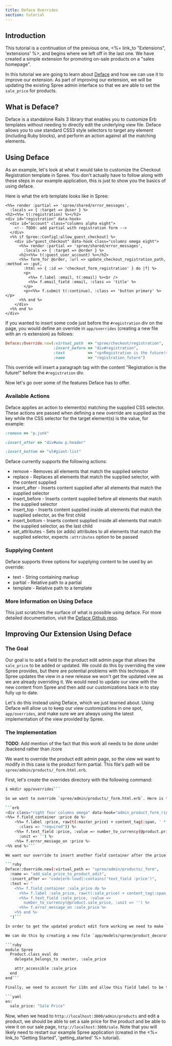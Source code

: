 ```yaml
---
title: Deface Overrides
section: tutorial
---
```


## Introduction

This tutorial is a continuation of the previous one, <%= link_to "Extensions", 'extensions' %>, and begins where we left off in the last one. We have created a simple extension for promoting on-sale products on a "sales homepage".

In this tutorial we are going to learn about [Deface](https://github.com/spree/deface) and how we can use it to improve our extension. As part of improving our extension, we will be updating the existing Spree admin interface so that we are able to set the `sale_price` for products.

## What is Deface?

Deface is a standalone Rails 3 library that enables you to customize Erb templates without needing to directly edit the underlying view file. Deface allows you to use standard CSS3 style selectors to target any element (including Ruby blocks), and perform an action against all the matching elements.

## Using Deface

As an example, let's look at what it would take to customize the Checkout Registration template in Spree. You don't actually have to follow along with these steps in our example application, this is just to show you the basics of using deface.

Here is what the erb template looks like in Spree:

```erb
<%%= render :partial => 'spree/shared/error_messages',
  :locals => { :target => @user } %>
<h2><%%= t(:registration) %></h2>
<div id="registration" data-hook>
  <div id="account" class="columns alpha eight">
    <!-- TODO: add partial with registration form -->
  </div>
  <%% if Spree::Config[:allow_guest_checkout] %>
    <div id="guest_checkout" data-hook class="columns omega eight">
      <%%= render :partial => 'spree/shared/error_messages',
        :locals => { :target => @order } %>
      <h2><%%= t(:guest_user_account) %></h2>
      <%%= form_for @order, :url => update_checkout_registration_path, :method => :put,
        :html => { :id => 'checkout_form_registration' } do |f| %>
        <p>
          <%%= f.label :email, t(:email) %><br />
          <%%= f.email_field :email, :class => 'title' %>
        </p>
        <p><%%= f.submit t(:continue), :class => 'button primary' %></p>
      <%% end %>
    </div>
  <%% end %>
</div>
```

If you wanted to insert some code just before the `#registration` div on the page, you would define an override in `app/overrides` (creating a new file with an `rb` extension) as follows:

```ruby
Deface::Override.new(:virtual_path  => "spree/checkout/registration",
                     :insert_before => "div#registration",
                     :text          => "<p>Registration is the future!</p>",
                     :name          => "registration_future")
```

This override will insert a paragraph tag with the content "Registration is the future!" before the `#registration` div.

Now let's go over some of the features Deface has to offer.

### Available Actions

Deface applies an action to element(s) matching the supplied CSS selector. These actions are passed when defining a new override are supplied as the key while the CSS selector for the target element(s) is the value, for example:

```ruby
:remove => "p.junk"

:insert_after => "div#wow p.header"

:insert_bottom => "ul#giant-list"
```

Deface currently supports the following actions:

* remove - Removes all elements that match the supplied selector
* replace - Replaces all elements that match the supplied selector, with the content supplied
* insert_after - Inserts content supplied after all elements that match the supplied selector
* insert_before - Inserts content supplied before all elements that match the supplied selector
* insert_top - Inserts content supplied inside all elements that match the supplied selector, as the first child
* insert_bottom - Inserts content supplied inside all elements that match the supplied selector, as the last child
* set_attributes - Sets (or adds) attributes to all elements that match the supplied selector, expects `:attributes` option to be passed

### Supplying Content

Deface supports three options for supplying content to be used by an override:

* text - String containing markup
* partial - Relative path to a partial
* template - Relative path to a template

### More Information on Using Deface

This just scratches the surface of what is possible using deface. For more detailed documentation, visit the [Deface Github repo](https://github.com/spree/deface).

## Improving Our Extension Using Deface

### The Goal

Our goal is to add a field to the product edit admin page that allows the `sale_price` to be added or updated. We could do this by overriding the view Spree provides, but there are potential problems with this technique. If Spree updates the view in a new release we won't get the updated view as we are already overriding it. We would need to update our view with the new content from Spree and then add our customizations back in to stay fully up to date.

Let's do this instead using Deface, which we just learned about. Using Deface will allow us to keep our view customizations in one spot, `app/overrides`, and make sure we are always using the latest implementation of the view provided by Spree.

### The Implementation

**TODO**: Add mention of the fact that this work all needs to be done under /backend rather than /core

We want to override the product edit admin page, so the view we want to modify in this case is the product form partial. This file's path will be `spree/admin/products/_form.html.erb`.

First, let's create the overrides directory with the following command:

```bash
$ mkdir app/overrides```

So we want to override `spree/admin/products/_form.html.erb`. Here is the part of the file we are going to add content to (you can also view the [full file](https://github.com/spree/spree/blob/master/backend/app/views/spree/admin/products/_form.html.erb)):

```erb
<div class="right four columns omega" data-hook="admin_product_form_right">
<%%= f.field_container :price do %>
    <%%= f.label :price, raw(t(:master_price) + content_tag(:span, ' *',
      :class => "required")) %>
    <%%= f.text_field :price, :value => number_to_currency(@product.price,
      :unit => '') %>
    <%%= f.error_message_on :price %>
<%% end %>```

We want our override to insert another field container after the price field container. We can do this by creating a new file `app/overrides/add_sale_price_to_product_edit.rb` and adding the following content:

```ruby
Deface::Override.new(:virtual_path => "spree/admin/products/_form",
  :name => "add_sale_price_to_product_edit",
  :insert_after => "code[erb-loud]:contains('text_field :price')",
  :text => "
    <%%= f.field_container :sale_price do %>
      <%%= f.label :sale_price, raw(t(:sale_price) + content_tag(:span, ' *')) %>
      <%%= f.text_field :sale_price, :value =>
        number_to_currency(@product.sale_price, :unit => '') %>
      <%%= f.error_message_on :sale_price %>
    <%% end %>
  ")```

In order to get the updated product edit form working we need to make `sale_price` attr_accessible on the `Spree::Product` model and delegate to the master variant for `sale_price`.

We can do this by creating a new file `app/models/spree/product_decorator.rb` and adding the following content to it:

```ruby
module Spree
  Product.class_eval do
    delegate_belongs_to :master, :sale_price

    attr_accessible :sale_price
  end
end```

Finally, we need to account for i18n and allow this field label to be translated.  Edit `config/locals/en.yml` to include

```yaml
en:
  sale_price: "Sale Price"

```

Now, when we head to `http://localhost:3000/admin/products` and edit a product, we should be able to set a sale price for the product and be able to view it on our sale page, `http://localhost:3000/sale`. Note that you will likely need to restart our example Spree application (created in the <%= link_to "Getting Started", 'getting_started' %> tutorial).

